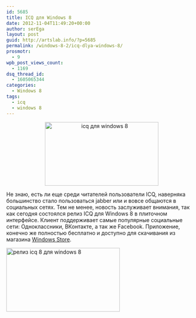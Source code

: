 ```yaml
---
id: 5685
title: ICQ для Windows 8
date: 2012-11-04T11:49:20+00:00
author: serEga
layout: post
guid: http://artslab.info/?p=5685
permalink: /windows-8-2/icq-dlya-windows-8/
prosmotr:
  - 9
wpb_post_views_count:
  - 1169
dsq_thread_id:
  - 1605065344
categories:
  - Windows 8
tags:
  - icq
  - windows 8
---
```

<center>
  <a href="http://googledrive.com/host/0B9lHVSSSdxdxd0hjdUdmRzY3Tjg/icq_windows8.jpeg"><img src="http://googledrive.com/host/0B9lHVSSSdxdxd0hjdUdmRzY3Tjg/icq_windows8-300x168.jpg" alt="icq для windows 8" title="icq_windows8" width="300" height="168" class="aligncenter size-medium wp-image-5688" /></a>
</center>

Не знаю, есть ли еще среди читателей пользователи ICQ, наверняка большинство стало пользоваться jabber или и вовсе общаются в социальных сетях. Тем не менее, новость заслуживает внимания, так как сегодня состоялся релиз ICQ для Windows 8 в плиточном интерфейсе. Клиент поддерживает самые популярные социальные сети: Одноклассники, ВКонтакте, а так же Facebook. Приложение, конечно же полностью бесплатно и доступно для скачивания из магазина [Windows Store](http://apps.microsoft.com/webpdp/ru-RU/app/icq/ef32d0b3-2e6a-41af-b1ec-8a92c6b4138d).

<cetner>[<img src="http://googledrive.com/host/0B9lHVSSSdxdxd0hjdUdmRzY3Tjg/icq8_dlya_windows-300x168.jpg" alt="релиз icq 8 для windows 8" title="icq8_dlya_windows" width="300" height="168" class="aligncenter size-medium wp-image-5689" srcset="http://googledrive.com/host/0B9lHVSSSdxdxd0hjdUdmRzY3Tjg/icq8_dlya_windows-300x168.jpg 300w, http://googledrive.com/host/0B9lHVSSSdxdxd0hjdUdmRzY3Tjg/icq8_dlya_windows.jpeg 759w" sizes="(max-width: 300px) 100vw, 300px" />](http://googledrive.com/host/0B9lHVSSSdxdxd0hjdUdmRzY3Tjg/icq8_dlya_windows.jpeg)</center>